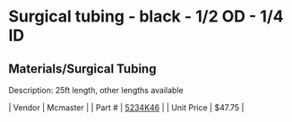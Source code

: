 # Surgical tubing - black - 1/2 OD - 1/4 ID
## Materials/Surgical Tubing
Description: 	25ft length, other lengths available 

| Vendor | Mcmaster | 
| Part # | [5234K46](http://www.mcmaster.com/) | 
| Unit Price | $47.75 | 
